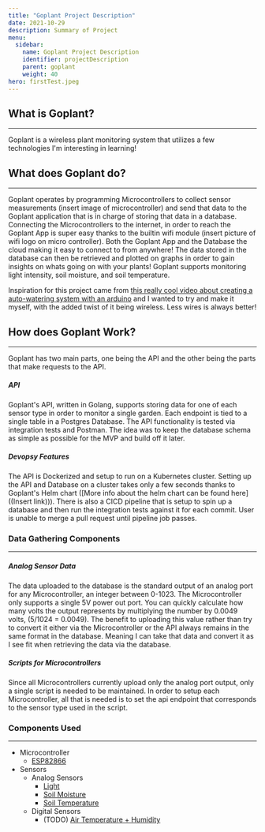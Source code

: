 ```yaml
---
title: "Goplant Project Description"
date: 2021-10-29
description: Summary of Project
menu:
  sidebar:
    name: Goplant Project Description 
    identifier: projectDescription 
    parent: goplant 
    weight: 40
hero: firstTest.jpeg
---
```


## What is Goplant?
---

Goplant is a wireless plant monitoring system that utilizes a few technologies I'm interesting in learning!

## What does Goplant do?
---

Goplant operates by programming Microcontrollers to collect sensor measurements (insert image of microcontroller) and send that data to the Goplant application that is in charge of storing that data in a database. Connecting the Microcontrollers to the internet, in order to reach the Goplant App is super easy thanks to the builtin wifi module (insert picture of wifi logo on micro controller). Both the Goplant App and the Database the cloud making it easy to connect to from anywhere! The data stored in the database can then be retrieved and plotted on graphs in order to gain insights on whats going on with your plants! Goplant supports monitoring light intensity, soil moisture, and soil temperature.  

Inspiration for this project came from [this really cool video about creating a auto-watering system with an arduino](https://www.youtube.com/watch?v=O_Q1WKCtWiA) and I wanted to try and make it myself, with the added twist of it being wireless. Less wires is always better!

## How does Goplant Work?
---

Goplant has two main parts, one being the API and the other being the parts that make requests to the API.

##### API

Goplant's API, written in Golang, supports storing data for one of each sensor type in order to monitor a single garden. Each endpoint is tied to a single table in a Postgres Database. The API functionality is tested via integration tests and Postman. The idea was to keep the database schema as simple as possible for the MVP and build off it later. 

##### Devopsy Features

The API is Dockerized and setup to run on a Kubernetes cluster. Setting up the API and Database on a cluster takes only a few seconds thanks to Goplant's Helm chart ([More info about the helm chart can be found here]((Insert link))). There is also a CICD pipeline that is setup to spin up a database and then run the integration tests against it for each commit. User is unable to merge a pull request until pipeline job passes.


### Data Gathering Components
---

##### Analog Sensor Data

The data uploaded to the database is the standard output of an analog port for any Microcontroller, an integer between 0-1023. The Microcontroller only supports a single 5V power out port. You can quickly calculate how many volts the output represents by multiplying the number by 0.0049 volts, (5/1024 = 0.0049). The benefit to uploading this value rather than try to convert it either via the Microcontroller or the API always remains in the same format in the database. Meaning I can take that data and convert it as I see fit when retrieving the data via the database.

##### Scripts for Microcontrollers

Since all Microcontrollers currently upload only the analog port output, only a single script is needed to be maintained. In order to setup each Microcontroller, all that is needed is to set the api endpoint that corresponds to the sensor type used in the script.

### Components Used
---

- Microcontroller
    - [ESP82866](https://www.amazon.com/dp/B081PX9YFV/ref=cm_sw_em_r_mt_dp_0N9PSTN298NKR1MDQD5S)
- Sensors 
    - Analog Sensors
        - [Light](https://www.amazon.com/dp/B07PF3CWW9/ref=cm_sw_em_r_mt_dp_HDKP41RBAWH86XTXAZJ4)
        - [Soil Moisture](https://vegetronix.com/Products/VH400/)
        - [Soil Temperature](https://vegetronix.com/Products/THERM200/)
    - Digital Sensors
        - (TODO) [Air Temperature + Humidity](https://www.amazon.com/dp/B01DKC2GQ0/ref=cm_sw_em_r_mt_dp_0YGAYCXRM0Y0ECR4HZV0)